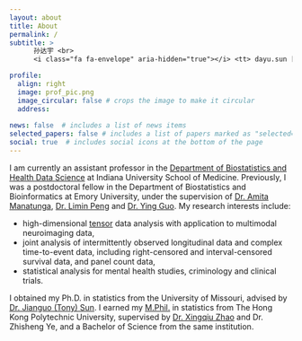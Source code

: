 ```yaml
---
layout: about
title: About
permalink: /
subtitle: > 
      孙达宇 <br>
      <i class="fa fa-envelope" aria-hidden="true"></i> <tt> dayu.sun [at] outlook.com </tt>

profile:
  align: right
  image: prof_pic.png
  image_circular: false # crops the image to make it circular
  address: 
    
news: false  # includes a list of news items
selected_papers: false # includes a list of papers marked as "selected={true}"
social: true  # includes social icons at the bottom of the page
---
```


I am currently an assistant professor in the [Department of Biostatistics and Health Data Science](https://medicine.iu.edu/biostatistics) at Indiana University School of Medicine.
Previously, I was a postdoctoral fellow in the Department of Biostatistics and Bioinformatics at Emory University, under the supervision of [Dr. Amita Manatunga](https://sph.emory.edu/faculty/profile/index.php?FID=amita-manatunga-36), [Dr. Limin Peng](https://sph.emory.edu/faculty/profile/index.php?FID=limin-peng-338) and [Dr. Ying Guo](https://www.yingguo.us/).
My research interests include:
- high-dimensional [tensor](https://en.wikipedia.org/wiki/Tensor) data analysis with application to multimodal neuroimaging data,
- joint analysis of intermittently observed longitudinal data and complex time-to-event data, including right-censored and interval-censored survival data, and panel count data,
- statistical analysis for mental health studies, criminology and clinical trials.
 <!-- (collaborated with [Dr. Lin Liu](https://lindyliu0.wixsite.com/linliu/publications) at [FIU](https://www.fiu.edu/)) and clinical trials. -->



I obtained my Ph.D. in statistics from the University of Missouri, advised by [Dr. Jianguo (Tony) Sun](https://sunj.mufaculty.umsystem.edu/). I earned my [M.Phil.](https://en.wikipedia.org/wiki/Master_of_Philosophy) in statistics from The Hong Kong Polytechnic University, supervised by [Dr. Xingqiu Zhao](https://www.polyu.edu.hk/ama/people/academic-staff/prof-zhao-xingqiu/) and Dr. Zhisheng Ye, and a Bachelor of Science from the same institution. 


<!---
Write your biography here. Tell the world about yourself. Link to your favorite [subreddit](http://reddit.com). You can put a picture in, too. The code is already in, just name your picture `prof_pic.jpg` and put it in the `img/` folder.

Put your address / P.O. box / other info right below your picture. You can also disable any these elements by editing `profile` property of the YAML header of your `_pages/about.md`. Edit `_bibliography/papers.bib` and Jekyll will render your [publications page](/al-folio/publications/) automatically.

Link to your social media connections, too. This theme is set up to use [Font Awesome icons](http://fortawesome.github.io/Font-Awesome/) and [Academicons](https://jpswalsh.github.io/academicons/), like the ones below. Add your Facebook, Twitter, LinkedIn, Google Scholar, or just disable all of them.
--->